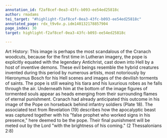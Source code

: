 ```yaml
---
annotation_id: f2af8cef-0ea3-43fc-b093-ee54ed25818c
author: rmadams
tei_target: "#highlight-f2af8cef-0ea3-43fc-b093-ee54ed25818c"
annotated_page: rdx_t9v6v.p.idm140132178857904
page_index: 30
target: highlight-f2af8cef-0ea3-43fc-b093-ee54ed25818c

---
```

Art History: This image is perhaps the most scandalous of the Cranach woodcuts, because for the first time in Lutheran imagery, the pope is explicitly equated with the legendary Antichrist, cast down into Hell by a host of inventive demons.  These evil beings resemble the hybrid creatures invented during this period by numerous artists, most notoriously by Hieronymus Bosch for his Hell scenes and images of the devilish torments of saints.   The pope is still weaing his tiara and his luxurious robes as he falls through the air.  Underneath him at the bottom of the image figures of tormented souls appear as heads emerging from their surrounding flames of eternal punishment.  Cranach had already anticipated this outcome in his image of the Pope on horseback behind infantry soldiers (Plate 18).  The associated text from Revelation (19) describes how the apocalyptic beast was captured together with his "false prophet who worked signs in his presence," here deemed to be the pope.  Their final punishment will be meted out by the Lord "with the brightness of his coming." (2 Thessalonians 2:8)